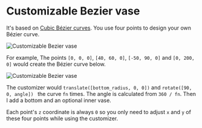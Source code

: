 # Customizable Bezier vase

It's based on [Cubic Bézier curves](https://en.wikipedia.org/wiki/B%C3%A9zier_curve#Cubic_B.C3.A9zier_curves). You use four points to design your own Bézier curve. 

![Customizable Bezier vase](http://thingiverse-production-new.s3.amazonaws.com/renders/6f/d7/ea/b2/f1/74b8b10b33fa3327da2a0a7da2ec76c8_preview_featured.jpg)

For example, The points `[0, 0, 0]`, `[40, 60, 0]`, `[-50, 90, 0]` and `[0, 200, 0]` would create the Bézier curve below.

![Customizable Bezier vase](https://cdn.thingiverse.com/assets/44/b3/d0/99/3f/bezier_vase3.png)

The customizer would `translate([bottom_radius, 0, 0])`  and `rotate([90, 0, angle]) ` the curve `fn` times. The angle is calculated from `360 / fn`. Then I add a bottom and an optional inner vase.

Each point's `z` coordinate is always `0` so you only need to adjust `x` and `y` of these four points while using the customizer.




